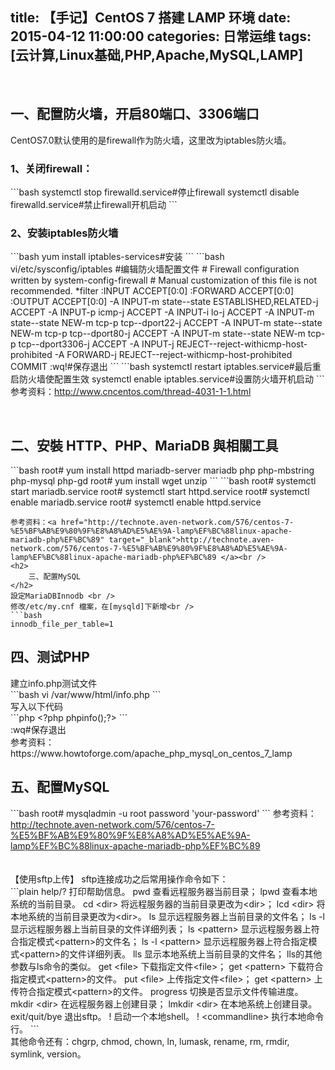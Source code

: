 title: 【手记】CentOS 7 搭建 LAMP 环境
date: 2015-04-12 11:00:00
categories: 日常运维
tags: [云计算,Linux基础,PHP,Apache,MySQL,LAMP]
---
<p>
	<br />
</p>
<h2>
	一、配置防火墙，开启80端口、3306端口
</h2>
CentOS7.0默认使用的是firewall作为防火墙，这里改为iptables防火墙。<br />
<h3>
	1、关闭firewall：
</h3>
```bash
systemctl stop firewalld.service#停止firewall
systemctl disable firewalld.service#禁止firewall开机启动
```
<h3>
	2、安装iptables防火墙
</h3>
```bash
yum install iptables-services#安装
```
<!--more-->
```bash
vi/etc/sysconfig/iptables #编辑防火墙配置文件
# Firewall configuration written by system-config-firewall
# Manual customization of this file is not recommended.
*filter
:INPUT ACCEPT[0:0]
:FORWARD ACCEPT[0:0]
:OUTPUT ACCEPT[0:0] -A INPUT-m state--state ESTABLISHED,RELATED-j ACCEPT
-A INPUT-p icmp-j ACCEPT
-A INPUT-i lo-j ACCEPT
-A INPUT-m state--state NEW-m tcp-p tcp--dport22-j ACCEPT
-A INPUT-m state--state NEW-m tcp-p tcp--dport80-j ACCEPT
-A INPUT-m state--state NEW-m tcp-p tcp--dport3306-j ACCEPT
-A INPUT-j REJECT--reject-withicmp-host-prohibited 
-A FORWARD-j REJECT--reject-withicmp-host-prohibited
COMMIT :wq!#保存退出
```
```bash
systemctl restart iptables.service#最后重启防火墙使配置生效
systemctl enable iptables.service#设置防火墙开机启动
```
<br />
参考资料：<a href="http://www.cncentos.com/thread-4031-1-1.html" target="_blank">http://www.cncentos.com/thread-4031-1-1.html</a> 
<p>
	<br />
</p>
<h2>
	二、安裝 HTTP、PHP、MariaDB 與相關工具
</h2>
```bash
root# yum install httpd mariadb-server mariadb php php-mbstring php-mysql php-gd 
root# yum install wget unzip
```
```bash
root# systemctl start mariadb.service 
root# systemctl start httpd.service 
root# systemctl enable mariadb.service 
root# systemctl enable httpd.service

```
参考资料：<a href="http://technote.aven-network.com/576/centos-7-%E5%BF%AB%E9%80%9F%E8%A8%AD%E5%AE%9A-lamp%EF%BC%88linux-apache-mariadb-php%EF%BC%89" target="_blank">http://technote.aven-network.com/576/centos-7-%E5%BF%AB%E9%80%9F%E8%A8%AD%E5%AE%9A-lamp%EF%BC%88linux-apache-mariadb-php%EF%BC%89 </a><br />
<h2>
	三、配置MySQL
</h2>
設定MariaDBInnodb <br />
修改/etc/my.cnf 檔案，在[mysqld]下新增<br />
```bash
innodb_file_per_table=1
```
<h2>
	四、测试PHP
</h2>
建立info.php测试文件<br />
```bash
vi /var/www/html/info.php
```
<br />
写入以下代码<br />
```php
&lt;?php phpinfo();?&gt; 
```
<br />
:wq#保存退出<br />
参考资料：https://www.howtoforge.com/apache_php_mysql_on_centos_7_lamp <br />
<h2>
	五、配置MySQL
</h2>
```bash
root# mysqladmin -u root password 'your-password'
```
参考资料：<a href="http://technote.aven-network.com/576/centos-7-%E5%BF%AB%E9%80%9F%E8%A8%AD%E5%AE%9A-lamp%EF%BC%88linux-apache-mariadb-php%EF%BC%89" target="_blank">http://technote.aven-network.com/576/centos-7-%E5%BF%AB%E9%80%9F%E8%A8%AD%E5%AE%9A-lamp%EF%BC%88linux-apache-mariadb-php%EF%BC%89</a><br />
<br />
<br />
【使用sftp上传】
sftp连接成功之后常用操作命令如下：<br />
```plain
help/? 打印帮助信息。
pwd 查看远程服务器当前目录；
lpwd 查看本地系统的当前目录。
cd &lt;dir&gt; 将远程服务器的当前目录更改为&lt;dir&gt;；
lcd &lt;dir&gt; 将本地系统的当前目录更改为&lt;dir&gt;。
ls 显示远程服务器上当前目录的文件名；
ls -l 显示远程服务器上当前目录的文件详细列表；
ls &lt;pattern&gt; 显示远程服务器上符合指定模式&lt;pattern&gt;的文件名；
ls -l &lt;pattern&gt; 显示远程服务器上符合指定模式&lt;pattern&gt;的文件详细列表。
lls 显示本地系统上当前目录的文件名；
lls的其他参数与ls命令的类似。
get &lt;file&gt; 下载指定文件&lt;file&gt;；
get &lt;pattern&gt; 下载符合指定模式&lt;pattern&gt;的文件。
put &lt;file&gt; 上传指定文件&lt;file&gt;；
get &lt;pattern&gt; 上传符合指定模式&lt;pattern&gt;的文件。
progress 切换是否显示文件传输进度。
mkdir &lt;dir&gt; 在远程服务器上创建目录；
lmkdir &lt;dir&gt; 在本地系统上创建目录。
exit/quit/bye 退出sftp。
! 启动一个本地shell。
! &lt;commandline&gt; 执行本地命令行。
```
<br />
其他命令还有：chgrp, chmod, chown, ln, lumask, rename, rm, rmdir, symlink, version。